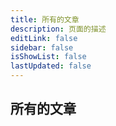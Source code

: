 ```yaml
---
title: 所有的文章
description: 页面的描述
editLink: false
sidebar: false
isShowList: false
lastUpdated: false
---
```

## 所有的文章

<AllPostList />
